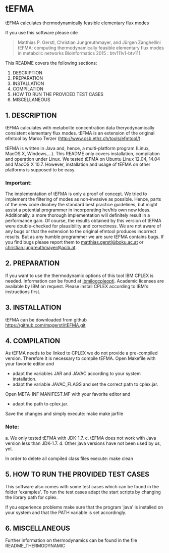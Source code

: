 # tEFMA
tEFMA calculates thermodynamically feasible elementary flux modes

If you use this software please cite 

> Matthias P. Gerstl, Christian Jungreuthmayer, and Jürgen Zanghellini
> tEFMA: computing thermodynamically feasible elementary flux modes in metabolic networks
> Bioinformatics 2015 : btv111v1-btv111. 

This README covers the following sections:

1. DESCRIPTION
2. PREPARATION
3. INSTALLATION
4. COMPILATION
5. HOW TO RUN THE PROVIDED TEST CASES
6. MISCELLANEOUS

## 1. DESCRIPTION

tEFMA calculates with metabolite concentration data theryodynamically consistent elementary flux modes. tEFMA is an extension of the original efmtool by Marco Terzer (http://www.csb.ethz.ch/tools/efmtool/).

tEFMA is written in Java and, hence, a multi-platform program (Linux, MacOS X, Windows,...). This README only covers installation, compilation and operation under Linux.  We tested tEFMA on Ubuntu Linux 12.04, 14.04 and MacOS X 10.7. However, installation and usage of tEFMA on other platforms is supposed to be easy.

### Important:
The implementation of tEFMA is only a proof of concept. We tried to implement the filtering of modes as non-invasive as possible. Hence, parts of the new code disobey the standard best practice guidelines, but might assist a potential programmer in incorporating her/his own new ideas. Additionally, a more thorough implementation will definitely result in a performance gain. Of course, the results obtained by this version of tEFMA were double-checked for plausibility and correctness. We are not aware of any bugs or that the extension to the original efmtool produces incorrect results. But as any humble programmer we are sure tEFMA contains bugs. If you find bugs please report them to matthias.gerstl@boku.ac.at or christian.jungreuthmayer@acib.at.

## 2. PREPARATION

If you want to use the thermodynamic options of this tool IBM CPLEX is needed. Information can be found at [ibmilogcpleopti](http://www-03.ibm.com/software/products/en/ibmilogcpleopti "http://www-03.ibm.com/software/products/en/ibmilogcpleopti"). Academic licenses are available by IBM on request.
Please install CPLEX according to IBM's instructions first. 


## 3. INSTALLATION

tEFMA can be downloaded from github https://github.com/mpgerstl/tEFMA.git

## 4. COMPILATION

As tEFMA needs to be linked to CPLEX we do not provide a pre-compiled version.
Therefore it is necessary to compile tEFMA. 
Open Makefile with your favorite editor and 

* adapt the variables JAR and JAVAC according to your system installation.
* adapt the variable JAVAC\_FLAGS and set the correct path to cplex.jar.

Open META-INF MANIFEST.MF with your favorite editor and 

* adapt the path to cplex.jar.

Save the changes and simply execute:
    make
    make jarfile

### Note:

a. We only tested tEFMA with JDK-1.7.
c. tEFMA does not work with Java version less than JDK-1.7.
d. Other java versions have not been used by us, yet.

In order to delete all compiled class files execute:
    make clean

## 5. HOW TO RUN THE PROVIDED TEST CASES

This software also comes with some test cases which can be found in the folder 'examples'. To run the test cases adapt the start scripts by changing
the library path for cplex.

If you experience problems make sure that the program 'java' is installed on your system and that the PATH variable is set accordingly.

## 6. MISCELLANEOUS

Further information on thermodynamics can be found in the file README\_THERMODYNAMIC

